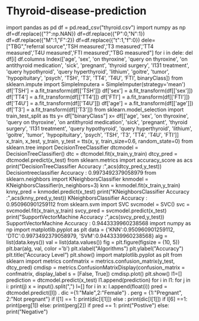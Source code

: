# Thyroid-disease-prediction
import pandas as pd
df = pd.read_csv("thyroid.csv") 
import numpy as np 
df=df.replace({"?":np.NAN})
df=df.replace({"P":0,"N":1})
df=df.replace({"M":1,"F":2})
df=df.replace({"t":1,"f":0})
dele=["TBG","referral source",'TSH measured','T3 measured','TT4 measured','T4U measured','FTI measured',"TBG measured"]
for i in dele:
del df[i] 
df.columns
Index(['age', 'sex', 'on thyroxine', 'query on thyroxine', 'on antithyroid medication', 'sick', 'pregnant', 'thyroid surgery', 'I131 treatment', 'query hypothyroid', 'query hyperthyroid', 'lithium', 'goitre', 'tumor', 'hypopituitary', 'psych', 'TSH', 'T3', 'TT4', 'T4U', ‘FTI’, binaryClass]) 
from sklearn.impute import SimpleImputera = SimpleImputer(strategy='mean') 
df['TSH'] = a.fit_transform(df[['TSH']]) 
df['sex'] = a.fit_transform(df[['sex']]) 
df['TT4'] = a.fit_transform(df[['TT4']]) 
df['FTI'] = a.fit_transform(df[['FTI']]) 
df['T4U'] = a.fit_transform(df[['T4U']]) 
df['age'] = a.fit_transform(df[['age']]) 
df['T3'] = a.fit_transform(df[['T3']]) 
from sklearn.model_selection import train_test_split as tts 
y= df["binaryClass"] 
x= df[['age', 'sex', 'on thyroxine', 'query on thyroxine', 'on antithyroid medication', 'sick', 'pregnant', 'thyroid surgery', 'I131 treatment', 'query hypothyroid', 'query hyperthyroid', 'lithium', 'goitre', 'tumor', 'hypopituitary', 'psych', 'TSH', 'T3', 'TT4', 'T4U', 'FTI']] 
x_train, x_test, y_train, y_test = tts(x, y, train_size=0.6, random_state=0) 
from sklearn.tree import DecisionTreeClassifier 
dtcmodel = DecisionTreeClassifier() 
dtc = dtcmodel.fit(x_train,y_train) 
dtcy_pred = dtcmodel.predict(x_test) 
from sklearn.metrics import accuracy_score as acs 
print("DecisionTreeClassifier Accuracy :",acs(dtcy_pred,y_test)) 
Decisiontreeclassifier Accuracy : 0.9973492379058979 
from sklearn.neighbors import KNeighborsClassifier 
knmodel = KNeighborsClassifier(n_neighbors=3) 
knn = knmodel.fit(x_train,y_train) 
knny_pred = knmodel.predict(x_test) 
print("KNeighborsClassifier Accuracy :",acs(knny_pred,y_test)) 
KNeighborsClassifier Accuracy : 0.950960901259112 
from sklearn.svm import SVC 
svcmodel = SVC() 
svc = svcmodel.fit(x_train,y_train) 
svcy_pred = svcmodel.predict(x_test) 
print("SupportVectorMachine Accuracy :",acs(svcy_pred,y_test)) 
SupportVectorMachine Accuracy : 0.9443339960238568 
import numpy as np 
import matplotlib.pyplot as plt 
data = {'KNN':0.950960901259112, 'DTC':0.9973492379058979, 'SVM':0.9443339960238568} 
alg = list(data.keys()) 
val = list(data.values()) 
fig = plt.figure(figsize = (10, 5)) 
plt.bar(alg, val, color ='b') 
plt.xlabel("Algorithms") plt.ylabel("Accuracy") plt.title("Accuracy Level”) 
plt.show() 
import matplotlib.pyplot as plt 
from sklearn import metrics 
confmatrix = metrics.confusion_matrix(y_test, dtcy_pred) 
cmdisp = metrics.ConfusionMatrixDisplay(confusion_matrix = confmatrix, display_label 
s = [False, True]) 
cmdisp.plot() 
plt.show() 
l1=[] 
prediction = dtcmodel.predict(x_test) 
l1.append(prediction) 
for i in l1: 
for j in i: 
print(j) 
x = input().split(",") 
l=[] 
for i in x: 
l.append(float(i)) 
pred = dtcmodel.predict([l]) . 
dic ={1:"Male",2:"Female"} . 
perg = {1:"Pregnant", 2:"Not pregnant"} 
if l[1] == 1: 
print(dic[l[1]]) 
else : 
print(dic[l[1]]) 
if l[6] ==1: 
print(perg[1]) 
else: 
print(perg[2]) 
if pred == 1: 
print("Postive") 
else: 
print("Negative")
